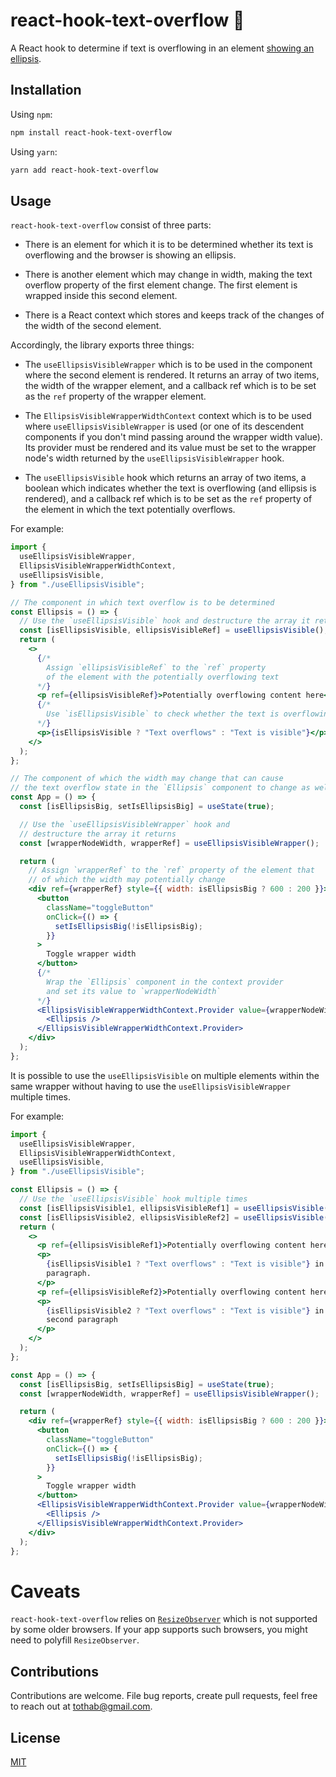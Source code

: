 # react-hook-text-overflow :potable_water:

A React hook to determine if text is overflowing in an element [showing an ellipsis](https://developer.mozilla.org/en-US/docs/Web/CSS/text-overflow).

## Installation

Using `npm`:

```sh
npm install react-hook-text-overflow
```

Using `yarn`:

```sh
yarn add react-hook-text-overflow
```

## Usage

`react-hook-text-overflow` consist of three parts:

- There is an element for which it is to be determined whether its text is overflowing and the browser is showing an ellipsis.

- There is another element which may change in width, making the text overflow property of the first element change. The first element is wrapped inside this second element.

- There is a React context which stores and keeps track of the changes of the width of the second element.

Accordingly, the library exports three things:

- The `useEllipsisVisibleWrapper` which is to be used in the component where the second element is rendered. It returns an array of two items, the width of the wrapper element, and a callback ref which is to be set as the `ref` property of the wrapper element.

- The `EllipsisVisibleWrapperWidthContext` context which is to be used where `useEllipsisVisibleWrapper` is used (or one of its descendent components if you don't mind passing around the wrapper width value). Its provider must be rendered and its value must be set to the wrapper node's width returned by the `useEllipsisVisibleWrapper` hook.

- The `useEllipsisVisible` hook which returns an array of two items, a boolean which indicates whether the text is overflowing (and ellipsis is rendered), and a callback ref which is to be set as the `ref` property of the element in which the text potentially overflows.

For example:

```jsx
import {
  useEllipsisVisibleWrapper,
  EllipsisVisibleWrapperWidthContext,
  useEllipsisVisible,
} from "./useEllipsisVisible";

// The component in which text overflow is to be determined
const Ellipsis = () => {
  // Use the `useEllipsisVisible` hook and destructure the array it returns
  const [isEllipsisVisible, ellipsisVisibleRef] = useEllipsisVisible();
  return (
    <>
      {/*
        Assign `ellipsisVisibleRef` to the `ref` property
        of the element with the potentially overflowing text
      */}
      <p ref={ellipsisVisibleRef}>Potentially overflowing content here</p>
      {/*
        Use `isEllipsisVisible` to check whether the text is overflowing
      */}
      <p>{isEllipsisVisible ? "Text overflows" : "Text is visible"}</p>
    </>
  );
};

// The component of which the width may change that can cause
// the text overflow state in the `Ellipsis` component to change as well
const App = () => {
  const [isEllipsisBig, setIsEllipsisBig] = useState(true);

  // Use the `useEllipsisVisibleWrapper` hook and
  // destructure the array it returns
  const [wrapperNodeWidth, wrapperRef] = useEllipsisVisibleWrapper();

  return (
    // Assign `wrapperRef` to the `ref` property of the element that
    // of which the width may potentially change
    <div ref={wrapperRef} style={{ width: isEllipsisBig ? 600 : 200 }}>
      <button
        className="toggleButton"
        onClick={() => {
          setIsEllipsisBig(!isEllipsisBig);
        }}
      >
        Toggle wrapper width
      </button>
      {/*
        Wrap the `Ellipsis` component in the context provider
        and set its value to `wrapperNodeWidth`
      */}
      <EllipsisVisibleWrapperWidthContext.Provider value={wrapperNodeWidth}>
        <Ellipsis />
      </EllipsisVisibleWrapperWidthContext.Provider>
    </div>
  );
};
```

It is possible to use the `useEllipsisVisible` on multiple elements within the same wrapper without having to use the `useEllipsisVisibleWrapper` multiple times.

For example:

```jsx
import {
  useEllipsisVisibleWrapper,
  EllipsisVisibleWrapperWidthContext,
  useEllipsisVisible,
} from "./useEllipsisVisible";

const Ellipsis = () => {
  // Use the `useEllipsisVisible` hook multiple times
  const [isEllipsisVisible1, ellipsisVisibleRef1] = useEllipsisVisible();
  const [isEllipsisVisible2, ellipsisVisibleRef2] = useEllipsisVisible();
  return (
    <>
      <p ref={ellipsisVisibleRef1}>Potentially overflowing content here</p>
      <p>
        {isEllipsisVisible1 ? "Text overflows" : "Text is visible"} in the first
        paragraph.
      </p>
      <p ref={ellipsisVisibleRef2}>Potentially overflowing content here</p>
      <p>
        {isEllipsisVisible2 ? "Text overflows" : "Text is visible"} in the
        second paragraph
      </p>
    </>
  );
};

const App = () => {
  const [isEllipsisBig, setIsEllipsisBig] = useState(true);
  const [wrapperNodeWidth, wrapperRef] = useEllipsisVisibleWrapper();

  return (
    <div ref={wrapperRef} style={{ width: isEllipsisBig ? 600 : 200 }}>
      <button
        className="toggleButton"
        onClick={() => {
          setIsEllipsisBig(!isEllipsisBig);
        }}
      >
        Toggle wrapper width
      </button>
      <EllipsisVisibleWrapperWidthContext.Provider value={wrapperNodeWidth}>
        <Ellipsis />
      </EllipsisVisibleWrapperWidthContext.Provider>
    </div>
  );
};
```

# Caveats

`react-hook-text-overflow` relies on [`ResizeObserver`](https://developer.mozilla.org/en-US/docs/Web/API/ResizeObserver) which is not supported by some older browsers. If your app supports such browsers, you might need to polyfill `ResizeObserver`.

## Contributions

Contributions are welcome. File bug reports, create pull requests, feel free to reach out at tothab@gmail.com.

## License

[MIT](./LICENSE)
